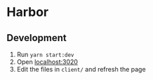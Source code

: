 # Harbor

## Development
1. Run `yarn start:dev`
2. Open [localhost:3020](http://localhost:3020)
3. Edit the files in `client/` and refresh the page
